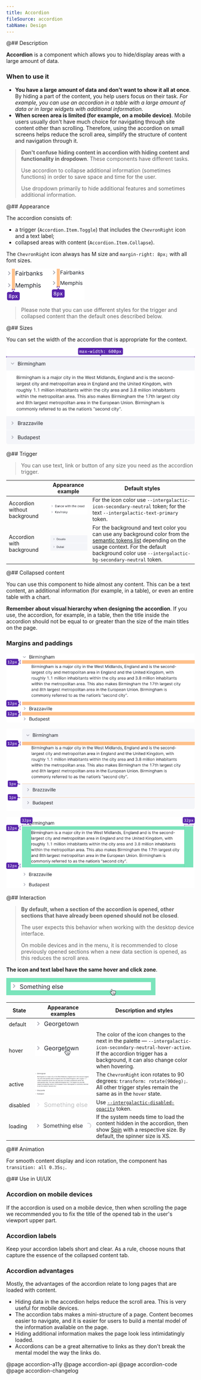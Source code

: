 ```yaml
---
title: Accordion
fileSource: accordion
tabName: Design
---
```


@## Description

**Accordion** is a component which allows you to hide/display areas with a large amount of data.

### When to use it

- **You have a large amount of data and don't want to show it all at once**. By hiding a part of the content, you help users focus on their task. _For example, you can use an accordion in a table with a large amount of data or in large widgets with additional information._
- **When screen area is limited (for example, on a mobile device)**. Mobile users usually don't have much choice for navigating through site content other than scrolling. Therefore, using the accordion on small screens helps reduce the scroll area, simplify the structure of content and navigation through it.

> **Don't confuse hiding content in accordion with hiding content and functionality in dropdown**. These components have different tasks.
>
> Use accordion to collapse additional information (sometimes functions) in order to save space and time for the user.
>
> Use dropdown primarily to hide additional features and sometimes additional information.

@## Appearance

The accordion consists of:

- a trigger (`Accordion.Item.Toggle`) that includes the `ChevronRight` icon and a text label;
- collapsed areas with content (`Accordion.Item.Collapse`).

The `ChevronRight` icon always has M size and `margin-right: 8px;` with all font sizes.

![accordion chevron margin](static/margins.png)

> Please note that you can use different styles for the trigger and collapsed content than the default ones described below.

@## Sizes

You can set the width of the accordion that is appropriate for the context.

![accordion with max-width](static/max-width.png)

@## Trigger

> You can use text, link or button of any size you need as the accordion trigger.

|                              | Appearance example                          | Default styles                                                                                                                                                                                                                                               |
| ---------------------------- | ------------------------------------------- | ------------------------------------------------------------------------------------------------------------------------------------------------------------------------------------------------------------------------------------------------------------ |
| Accordion without background | ![accordion default](static/default.png)    | For the icon color use `--intergalactic-icon-secondary-neutral` token; for the text `--intergalactic-text-primary` token.                                                                                                                                    |
| Accordion with background    | ![accordion default](static/default-bg.png) | For the background and text color you can use any background color from the [semantic tokens list](/style/design-tokens/#semantic_tokens) depending on the usage context. For the default background color use `--intergalactic-bg-secondary-neutral` token. |

@## Collapsed content

You can use this component to hide almost any content. This can be a text content, an additional information (for example, in a table), or even an entire table with a chart.

**Remember about visual hierarchy when designing the accordion**. If you use, the accordion, for example, in a table, then the title inside the accordion should not be equal to or greater than the size of the main titles on the page.

### Margins and paddings

![accordion margins](static/item-margins1.png)

![accordion margins](static/item-margins2.png)

![accordion paddings](static/item-paddings.png)

@## Interaction

> **By default, when a section of the accordion is opened, other sections that have already been opened should not be closed**.
>
> The user expects this behavior when working with the desktop device interface.
>
> On mobile devices and in the menu, it is recommended to close previously opened sections when a new data section is opened, as this reduces the scroll area.

**The icon and text label have the same hover and click zone**.

![accordion hover zone](static/hoverzone.png)

| State    | Appearance examples                              | Description and styles                                                                                                                                                                               |
| -------- | ------------------------------------------------ | ---------------------------------------------------------------------------------------------------------------------------------------------------------------------------------------------------- |
| default  | ![accordion default](static/default-state.png)   |                                                                                                                                                                                                      |
| hover    | ![accordion hover](static/hover-state.png)       | The color of the icon changes to the next in the palette — `--intergalactic-icon-secondary-neutral-hover-active`. If the accordion trigger has a background, it can also change color when hovering. |
| active   | ![accordion active](static/active-state.png)     | The `ChevronRight` icon rotates to 90 degrees: `transform: rotate(90deg);`. All other trigger styles remain the same as in the `hover` state.                                                        |
| disabled | ![accordion disabled](static/disabled-state.png) | Use [`--intergalactic-disabled-opacity`](/style/design-tokens/) token.                                                                                                                               |
| loading  | ![accordion loading](static/loading-state.png)   | If the system needs time to load the content hidden in the accordion, then show [Spin](/components/spin/) with a respective size. By default, the spinner size is XS.                                |

@## Animation

For smooth content display and icon rotation, the component has `transition: all 0.35s;`.

@## Use in UI/UX

### Accordion on mobile devices

If the accordion is used on a mobile device, then when scrolling the page we recommended you to fix the title of the opened tab in the user's viewport upper part.

### Accordion labels

Keep your accordion labels short and clear. As a rule, choose nouns that capture the essence of the collapsed content tab.

### Accordion advantages

Mostly, the advantages of the accordion relate to long pages that are loaded with content.

- Hiding data in the accordion helps reduce the scroll area. This is very useful for mobile devices.
- The accordion tabs makes a mini-structure of a page. Content becomes easier to navigate, and it is easier for users to build a mental model of the information available on the page.
- Hiding additional information makes the page look less intimidatingly loaded.
- Accordions can be a great alternative to links as they don't break the mental model the way the links do.

@page accordion-a11y
@page accordion-api
@page accordion-code
@page accordion-changelog
